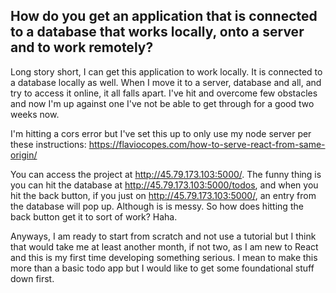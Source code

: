 ## How do you get an application that is connected to a database that works locally, onto a server and to work remotely?

Long story short, I can get this application to work locally.  It is connected to a database locally as well.  When I move it to a server, database and all, and try to access it online, it all falls apart.  I've hit and overcome few obstacles and now I'm up against one I've not be able to get through for a good two weeks now.

I'm hitting a cors error but I've set this up to only use my node server per these instructions: https://flaviocopes.com/how-to-serve-react-from-same-origin/

You can access the project at http://45.79.173.103:5000/.  The funny thing is you can hit the database at http://45.79.173.103:5000/todos, and when you hit the back button, if you just on http://45.79.173.103:5000/, an entry from the database will pop up.  Although is is messy.  So how does hitting the back button get it to sort of work?  Haha.

Anyways, I am ready to start from scratch and not use a tutorial but I think that would take me at least another month, if not two, as I am new to React and this is my first time developing something serious.  I mean to make this more than a basic todo app but I would like to get some foundational stuff down first.

